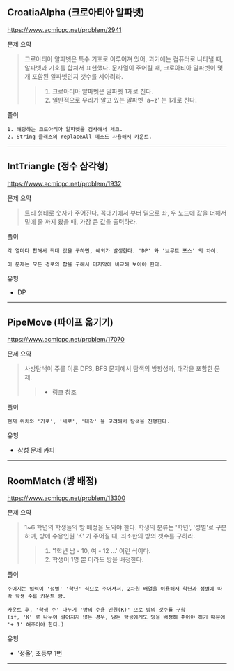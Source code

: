 ## CroatiaAlpha (크로아티아 알파벳)
https://www.acmicpc.net/problem/2941

문제 요약
> 크로아티아 알파벳은 특수 기호로 이루어져 있어, 과거에는 컴퓨터로 나타낼 때, 알파뱃과 기호를 합쳐서 표현했다.
문자열이 주어질 때, 크로아티아 알파벳이 몇개 포함된 알파벳인지 갯수를 세아려라.
>> 1. 크로아티아 알파벳은 알파벳 1개로 친다.
>> 2. 일반적으로 우리가 알고 있는 알파벳 'a~z' 는 1개로 친다.

풀이
~~~
1. 해당하는 크로아티아 알파벳을 검사해서 체크.
2. String 클래스의 replaceAll 메소드 사용해서 카운트.
~~~
---


## IntTriangle (정수 삼각형)
https://www.acmicpc.net/problem/1932

문제 요약
> 트리 형태로 숫자가 주어진다. 꼭대기에서 부터 밑으로 좌, 우 노드에 값을 더해서 밑에 줄 까지 왔을 때, 가장 큰 값을 출력하라.

풀이
~~~
각 열마다 합해서 최대 값을 구하면, 예외가 발생한다. 'DP' 와 '브루트 포스' 의 차이.

이 문제는 모든 경로의 합을 구해서 마지막에 비교해 보아야 한다.
~~~

유형
* DP
---


## PipeMove (파이프 옮기기)
https://www.acmicpc.net/problem/17070

문제 요약
> 사방탐색이 주를 이룬 DFS, BFS 문제에서 탐색의 방향성과, 대각을 포함한 문제.
>> * 링크 참조

풀이
~~~ 
현재 위치와 '가로', '세로', '대각' 을 고려해서 탐색을 진행한다.
~~~

유형
* 삼성 문제 카피
---


## RoomMatch (방 배정)
https://www.acmicpc.net/problem/13300

문제 요약
> 1~6 학년의 학생들의 방 배정을 도와야 한다. 학생의 분류는 '학년', '성별'로 구분 하며, 방에 수용인원 'K' 가 주어질 때, 최소한의 방의 갯수를 구하라.
>> 1. '1학년 남 - 10, 여 - 12 ...' 이런 식이다.
>> 2. 학생이 1명 뿐 이라도 방을 배정한다.

풀이
~~~
주어지는 입력이 '성별' '학년' 식으로 주어져서, 2차원 배열을 이용해서 학년과 성별에 따라 학생 수를 카운트 함.

카운트 후, '학생 수' 나누기 '방의 수용 인원(K)' 으로 방의 갯수를 구함
(if, 'K' 로 나누어 떨어지지 않는 경우, 남는 학생에게도 방을 배정해 주어야 하기 때문에 '+ 1' 해주어야 한다.)
~~~ 

유형
* '정올', 초등부 1번

---


